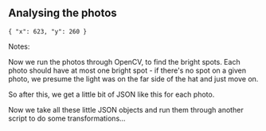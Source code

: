 ## Analysing the photos

`{ "x": 623, "y": 260 }`

Notes:

Now we run the photos through OpenCV, to find the bright spots. Each photo should have at most one bright spot - if there's no spot on a given photo, we presume the light was on the far side of the hat and just move on.

So after this, we get a little bit of JSON like this for each photo.

Now we take all these little JSON objects and run them through another script to do some transformations...

